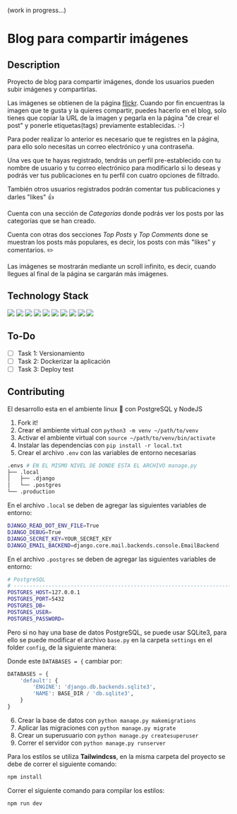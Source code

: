 (work in progress...)

# Blog para compartir imágenes

## Description

Proyecto de blog para compartir imágenes, donde los usuarios pueden subir imágenes y compartirlas.

Las imágenes se obtienen de la página [flickr](https://flickr.com/). Cuando por fin encuentras la imagen que te gusta y la quieres compartir,
puedes hacerlo en el blog, solo tienes que copiar la URL de la imagen y pegarla en la página "de crear el post" y ponerle etiquetas(tags)
previamente establecidas. :-)

Para poder realizar lo anterior es necesario que te registres en la página, para ello solo necesitas un correo electrónico y una contraseña.

Una ves que te hayas registrado, tendrás un perfil pre-establecido con tu nombre de usuario y tu correo electrónico para modificarlo si lo deseas
y podrás ver tus publicaciones en tu perfil con cuatro opciones de filtrado.

También otros usuarios registrados podrán comentar tus publicaciones y darles "likes" 👍

Cuenta con una sección de _Categorías_ donde podrás ver los posts por las categorías que se han creado.

Cuenta con otras dos secciones _Top Posts_ y _Top Comments_ done se muestran los posts más populares, es decir, los posts con más "likes" y comentarios. ✏️

Las imágenes se mostrarán mediante un scroll infinito, es decir, cuando llegues al final de la página se cargarán más imágenes.

## Technology Stack

![](https://img.shields.io/badge/Django-092E20.svg?style=for-the-badge&logo=Django&logoColor=white)
![](https://img.shields.io/badge/Python-3776AB.svg?style=for-the-badge&logo=Python&logoColor=white)
![](https://img.shields.io/badge/Tailwind%20CSS-06B6D4.svg?style=for-the-badge&logo=Tailwind-CSS&logoColor=white)
![](https://img.shields.io/badge/PostgreSQL-4169E1.svg?style=for-the-badge&logo=PostgreSQL&logoColor=white)
![](https://img.shields.io/badge/HTML5-E34F26.svg?style=for-the-badge&logo=HTML5&logoColor=white)
![](https://img.shields.io/badge/JavaScript-F7DF1E.svg?style=for-the-badge&logo=JavaScript&logoColor=black)
![](https://img.shields.io/badge/htmx-3d72d7.svg?style=for-the-badge&logo=htmx&logoColor=white)
![](https://img.shields.io/badge/Hyperscript-3465a4.svg?style=for-the-badge&logo=Hyper&logoColor=white)
![](https://img.shields.io/badge/Font%20Awesome-538DD7.svg?style=for-the-badge&logo=Font-Awesome&logoColor=white)
![](https://img.shields.io/badge/Node.js-339933.svg?style=for-the-badge&logo=nodedotjs&logoColor=white)

## To-Do

- [ ] Task 1: Versionamiento
- [ ] Task 2: Dockerizar la aplicación
- [ ] Task 3: Deploy test

## Contributing

El desarrollo esta en el ambiente linux 🐧 con PostgreSQL y NodeJS

1. Fork it!
2. Crear el ambiente virtual con `python3 -m venv ~/path/to/venv`
3. Activar el ambiente virtual con `source ~/path/to/venv/bin/activate`
4. Instalar las dependencias con `pip install -r local.txt`
5. Crear el archivo `.env` con las variables de entorno necesarias

```bash
.envs # EN EL MISMO NIVEL DE DONDE ESTA EL ARCHIVO manage.py
├── .local
│   ├── .django
│   └── .postgres
└── .production
```

En el archivo `.local` se deben de agregar las siguientes variables de entorno:

```bash
DJANGO_READ_DOT_ENV_FILE=True
DJANGO_DEBUG=True
DJANGO_SECRET_KEY=YOUR_SECRET_KEY
DJANGO_EMAIL_BACKEND=django.core.mail.backends.console.EmailBackend
```

En el archivo `.postgres` se deben de agregar las siguientes variables de entorno:

```bash
# PostgreSQL
# ------------------------------------------------------------------------------
POSTGRES_HOST=127.0.0.1
POSTGRES_PORT=5432
POSTGRES_DB=
POSTGRES_USER=
POSTGRES_PASSWORD=
```

Pero si no hay una base de datos PostgreSQL, se puede usar SQLite3, para ello se puede modificar el archivo `base.py` en la carpeta `settings` en el folder `config`, de la siguiente manera:

Donde este `DATABASES = {` cambiar por:

```py
DATABASES = {
    'default': {
        'ENGINE': 'django.db.backends.sqlite3',
        'NAME': BASE_DIR / 'db.sqlite3',
    }
}
```

6. Crear la base de datos con `python manage.py makemigrations`
7. Aplicar las migraciones con `python manage.py migrate`
8. Crear un superusuario con `python manage.py createsuperuser`
9. Correr el servidor con `python manage.py runserver`

Para los estilos se utiliza **Tailwindcss**, en la misma carpeta del proyecto se debe de correr el siguiente comando:

```bash
npm install
```

Correr el siguiente comando para compilar los estilos:

```bash
npm run dev
```
